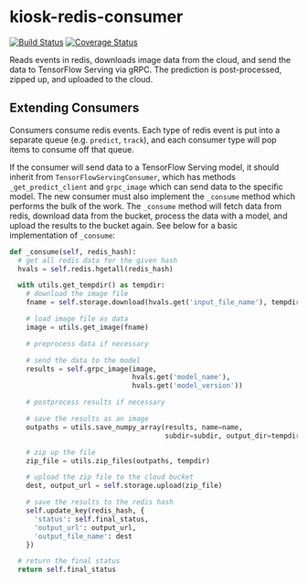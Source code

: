 # kiosk-redis-consumer

[![Build Status](https://travis-ci.org/vanvalenlab/kiosk-redis-consumer.svg?branch=master)](https://travis-ci.org/vanvalenlab/kiosk-redis-consumer)
[![Coverage Status](https://coveralls.io/repos/github/vanvalenlab/kiosk-redis-consumer/badge.svg?branch=master)](https://coveralls.io/github/vanvalenlab/kiosk-redis-consumer?branch=master)

Reads events in redis, downloads image data from the cloud, and send the data to TensorFlow Serving via gRPC.  The prediction is post-processed, zipped up, and uploaded to the cloud.

## Extending Consumers

Consumers consume redis events. Each type of redis event is put into a separate queue (e.g. `predict`, `track`), and each consumer type will pop items to consume off that queue.

If the consumer will send data to a TensorFlow Serving model, it should inherit from `TensorFlowServingConsumer`, which has methods `_get_predict_client` and `grpc_image` which can send data to the specific model.  The new consumer must also implement the `_consume` method which performs the bulk of the work. The `_consume` method will fetch data from redis, download data from the bucket, process the data with a model, and upload the results to the bucket again. See below for a basic implementation of `_consume`:

```python
def _consume(self, redis_hash):
  # get all redis data for the given hash
  hvals = self.redis.hgetall(redis_hash)

  with utils.get_tempdir() as tempdir:
    # download the image file
    fname = self.storage.download(hvals.get('input_file_name'), tempdir)

    # load image file as data
    image = utils.get_image(fname)

    # preprocess data if necessary

    # send the data to the model
    results = self.grpc_image(image,
                              hvals.get('model_name'),
                              hvals.get('model_version'))

    # postprocess results if necessary

    # save the results as an image
    outpaths = utils.save_numpy_array(results, name=name,
                                      subdir=subdir, output_dir=tempdir)

    # zip up the file
    zip_file = utils.zip_files(outpaths, tempdir)

    # upload the zip file to the cloud bucket
    dest, output_url = self.storage.upload(zip_file)

    # save the results to the redis hash
    self.update_key(redis_hash, {
      'status': self.final_status,
      'output_url': output_url,
      'output_file_name': dest
    })

  # return the final status
  return self.final_status
```
